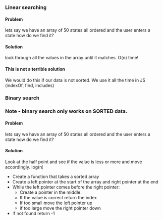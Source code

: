 ### Linear searching

#### Problem

lets say we have an array of 50 states all ordered and the user enters a state how do we find it?

#### Solution

look through all the values in the array until it matches. O(n) time!

#### This is not a terrible solution

We would do this if our data is not sorted. We use it all the time in JS (indexOf, find, includes)

### Binary search

### Note - binary search only works on SORTED data.

#### Problem

lets say we have an array of 50 states all ordered and the user enters a state how do we find it?

#### Solution

Look at the half point and see if the value is less or more and move accordingly. log(n)

- Create a function that takes a sorted array
- Create a left pointer at the start of the array and right pointer at the end
- While the left pointer comes before the right pointer:
  - Create a pointer in the middle.
  - If the value is correct return the index
  - If too small move the left pointer up
  - if too large move the right pointer down
- If not found return -1
